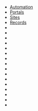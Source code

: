 
- [Automation](./Automation/Automation.md)
- [Portals](./Portals/PORTALS.md)
- [Sites](./Sites/SITES.md)
- [Records](./Records/RECORDS.md)
- []()
- []()
- []()
- []()
- []()
- []()
- []()
- []()
- []()
- []()
- []()
- []()
- []()
- []()
- []()
- []()